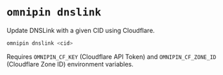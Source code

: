 # `omnipin dnslink`

Update DNSLink with a given CID using Cloudflare.

```sh
omnipin dnslink <cid>
```

Requires `OMNIPIN_CF_KEY` (Cloudflare API Token) and `OMNIPIN_CF_ZONE_ID` (Cloudflare Zone ID) environment variables.
